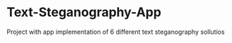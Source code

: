 # Text-Steganography-App
Project with app implementation of 6 different text steganography sollutios
